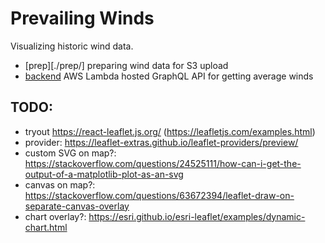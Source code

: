 # Prevailing Winds

Visualizing historic wind data.

- [prep][./prep/] preparing wind data for S3 upload
- [backend](./backend/) AWS Lambda hosted GraphQL API for getting average winds

## TODO:

- tryout https://react-leaflet.js.org/ (https://leafletjs.com/examples.html)
- provider: https://leaflet-extras.github.io/leaflet-providers/preview/
- custom SVG on map?: https://stackoverflow.com/questions/24525111/how-can-i-get-the-output-of-a-matplotlib-plot-as-an-svg
- canvas on map?: https://stackoverflow.com/questions/63672394/leaflet-draw-on-separate-canvas-overlay
- chart overlay?: https://esri.github.io/esri-leaflet/examples/dynamic-chart.html
